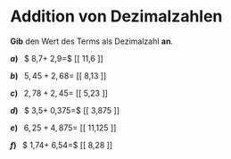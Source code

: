 <!--
version:  0.0.1

language: de

@style
main > *:not(:last-child) {
  margin-bottom: 3rem;
}

input {
    text-align: center;
}

.flex-container {
    display: flex;
    flex-wrap: wrap;
    align-items: stretch;
    gap: 20px;
}

.flex-child {
    flex: 1;
    min-width: 350px;
    margin-right: 20px;
}

@media (max-width: 400px) {
    .flex-child {
        flex: 100%;
        margin-right: 0;
    }
}
@end

formula: \carry   \textcolor{red}{\scriptsize #1}
formula: \digit   \rlap{\carry{#1}}\phantom{#2}#2
formula: \permil  \text{‰}

import: https://raw.githubusercontent.com/LiaTemplates/Tikz-Jax/main/README.md

script: https://cdn.jsdelivr.net/gh/LiaTemplates/Tikz-Jax@main/dist/index.js


tags: Addition, Dezimalzahlen, sehr leicht, sehr niedrig, Angeben

comment: Addiere Dezimalzahlen im Kopf.

author: Martin Lommatzsch

-->




# Addition von Dezimalzahlen

**Gib** den Wert des Terms als Dezimalzahl **an**.

<section class="flex-container">

<div class="flex-child">

__$a)\;\;$__ $ 8,7+ 2,9=$ [[  11,6  ]]

</div> 
<div class="flex-child">

__$b)\;\;$__ $5,45 + 2,68=$ [[  8,13  ]]

</div> 
<div class="flex-child">

__$c)\;\;$__ $2,78 + 2,45=$ [[  5,23  ]]

</div> 
<div class="flex-child">

__$d)\;\;$__ $ 3,5+ 0,375=$ [[  3,875  ]]

</div> 
<div class="flex-child">

__$e)\;\;$__ $6,25 + 4,875=$ [[  11,125  ]]

</div> 
<div class="flex-child">

__$f)\;\;$__ $ 1,74+ 6,54=$ [[  8,28  ]]

</div> 
</section>





